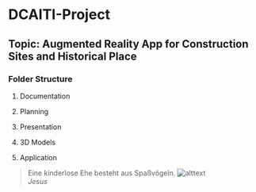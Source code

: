 # DCAITI-Project
## Topic: Augmented Reality App for Construction Sites and Historical Place

### Folder Structure
1. Documentation

2. Planning

3. Presentation

4. 3D Models

5. Application

> Eine kinderlose Ehe besteht aus Spaßvögeln.
> ![alttext](https://en.wikipedia.org/wiki/Buddy_Christ#/media/File:Buddy_christ.jpg "KumpelJesus")  
> *Jesus*
